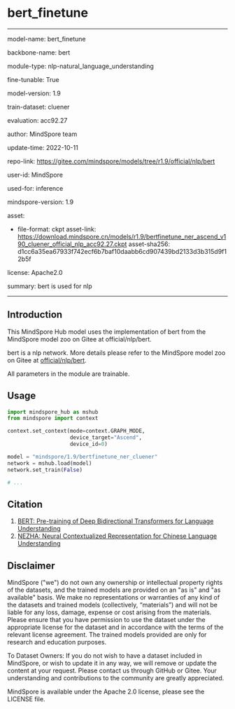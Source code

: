 # bert_finetune

---

model-name: bert_finetune

backbone-name: bert

module-type: nlp-natural_language_understanding

fine-tunable: True

model-version: 1.9

train-dataset: cluener

evaluation: acc92.27

author: MindSpore team

update-time: 2022-10-11

repo-link: <https://gitee.com/mindspore/models/tree/r1.9/official/nlp/bert>

user-id: MindSpore

used-for: inference

mindspore-version: 1.9

asset:

-
    file-format: ckpt
    asset-link: <https://download.mindspore.cn/models/r1.9/bertfinetune_ner_ascend_v190_cluener_official_nlp_acc92.27.ckpt>
    asset-sha256: d1cc6a35ea67933f742ecf6b7baf10daabb6cd907439bd2133d3b315d9f12b5f

license: Apache2.0

summary: bert is used for nlp

---

## Introduction

This MindSpore Hub model uses the implementation of bert from the MindSpore model zoo on Gitee at official/nlp/bert.

bert is a nlp network. More details please refer to the MindSpore model zoo on Gitee at [official/nlp/bert](https://gitee.com/mindspore/models/blob/r1.9/official/nlp/bert/README.md).

All parameters in the module are trainable.

## Usage

```python
import mindspore_hub as mshub
from mindspore import context

context.set_context(mode=context.GRAPH_MODE,
                    device_target="Ascend",
                    device_id=0)

model = "mindspore/1.9/bertfinetune_ner_cluener"
network = mshub.load(model)
network.set_train(False)

# ...
```

## Citation

1. [BERT: Pre-training of Deep Bidirectional Transformers for Language Understanding](https://arxiv.org/pdf/1810.04805.pdf)
2. [NEZHA: Neural Contextualized Representation for Chinese Language Understanding](https://arxiv.org/pdf/1909.00204.pdf)

## Disclaimer

MindSpore ("we") do not own any ownership or intellectual property rights of the datasets, and the trained models are provided on an "as is" and "as available" basis. We make no representations or warranties of any kind of the datasets and trained models (collectively, “materials”) and will not be liable for any loss, damage, expense or cost arising from the materials. Please ensure that you have permission to use the dataset under the appropriate license for the dataset and in accordance with the terms of the relevant license agreement. The trained models provided are only for research and education purposes.

To Dataset Owners: If you do not wish to have a dataset included in MindSpore, or wish to update it in any way, we will remove or update the content at your request. Please contact us through GitHub or Gitee. Your understanding and contributions to the community are greatly appreciated.

MindSpore is available under the Apache 2.0 license, please see the LICENSE file.
